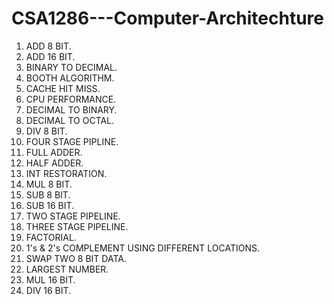 # CSA1286---Computer-Architechture
1. ADD 8 BIT.
2. ADD 16 BIT.
3. BINARY TO DECIMAL.
4. BOOTH ALGORITHM.
5. CACHE HIT MISS.
6. CPU PERFORMANCE.
7. DECIMAL TO BINARY.
8. DECIMAL TO OCTAL.
9. DIV 8 BIT.
10. FOUR STAGE PIPLINE.
11. FULL ADDER.
12. HALF ADDER.
13. INT RESTORATION.
14. MUL 8 BIT.
15. SUB 8 BIT.
16. SUB 16 BIT.
17. TWO STAGE PIPELINE.
18. THREE STAGE PIPELINE.
19. FACTORIAL.
20. 1's & 2's COMPLEMENT USING DIFFERENT LOCATIONS.
21. SWAP TWO 8 BIT DATA.
22. LARGEST NUMBER.
23. MUL 16 BIT.
24. DIV 16 BIT.
